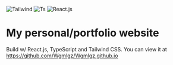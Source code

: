 <img
  src="https://img.shields.io/badge/Tailwind_CSS-38B2AC?style=for-the-badge&logo=tailwind-css&logoColor=white"
  alt="Tailwind"
/>
<img
  src="https://img.shields.io/badge/TypeScript-007ACC?style=for-the-badge&logo=typescript&logoColor=white"
  alt="Ts"
/>
<img
  src="https://img.shields.io/badge/React-20232A?style=for-the-badge&logo=react&logoColor=61DAFB"
  alt="React.js"
/>


# My personal/portfolio website

Build w/ React.js, TypeScript and Tailwind CSS.
You can view it at https://github.com/Wgmlgz/Wgmlgz.github.io
